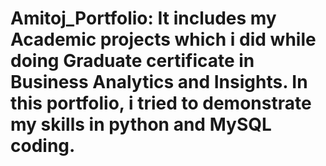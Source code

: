 # Amitoj_Portfolio: It includes my Academic projects which i did while doing Graduate certificate in Business Analytics and Insights. In this portfolio, i tried to demonstrate my skills in python and MySQL coding. 

